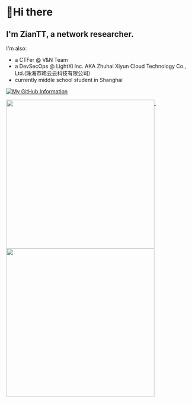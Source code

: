 # 👋Hi there
## I'm  ZianTT, a network researcher.

I'm also:
- a CTFer @ V&N Team
- a DevSecOps @ LightXi Inc. AKA Zhuhai Xiyun Cloud Technology Co., Ltd.(珠海市晞云云科技有限公司)
- currently middle school student in Shanghai

[![My GitHub Information](https://github-readme-stats.vercel.app/api?username=ZianTT&count_private=true&locale=cn&show_icons=true)]()

<p>
  <a href="#">
    <img width="400" align="top" src="https://gist.githubusercontent.com/ZianTT/56369861fe6300838cf3f8f308b40c54/raw/github-metrics.svg" />
  </a>
  &emsp;
  <a href="#">
    <img width="400" align="top" src="https://gist.githubusercontent.com/ZianTT/af3eb4b2a2319ecf2821d475966bb50b/raw/github-metrics.svg" />
  </a>
</p>

